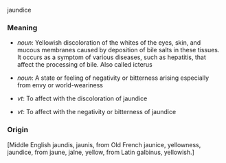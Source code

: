jaundice
### Meaning
+ _noun_: Yellowish discoloration of the whites of the eyes, skin, and mucous membranes caused by deposition of bile salts in these tissues. It occurs as a symptom of various diseases, such as hepatitis, that affect the processing of bile. Also called icterus
+ _noun_: A state or feeling of negativity or bitterness arising especially from envy or world-weariness

+ _vt_: To affect with the discoloration of jaundice
+ _vt_: To affect with the negativity or bitterness of jaundice

### Origin

[Middle English jaundis, jaunis, from Old French jaunice, yellowness, jaundice, from jaune, jalne, yellow, from Latin galbinus, yellowish.]
